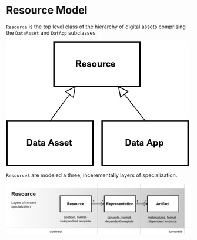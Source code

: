 # Resource Model

`Resource` is the top level class of the hierarchy of digital assets comprising the `DataAsset` and `DatApp` subclasses.

![Resource taxonomy](figures/Resource_taxonomy.jpg)

`Resource`s are modeled a three, incerementally layers of specialization.

![Resource model](figures/Resource.jpg)

